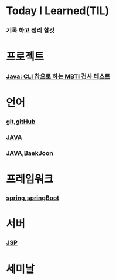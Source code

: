 # Today I Learned(TIL)

### 기록 하고 정리 할것

# 프로젝트

### [Java: CLI 창으로 하는 MBTI 검사 테스트](Project%2FJava%2F2zo-main)

# 언어

### [git,gitHub](<https://github.com/Louis425/TIL/tree/main/git>)

### [JAVA](<https://github.com/Louis425/TIL/tree/main/JAVA>)

### [JAVA,BaekJoon](<https://github.com/Louis425/TIL/tree/main/JAVA%2CBaekJoong>)
# 프레임워크

### [spring,springBoot](<https://github.com/Louis425/TIL/tree/main/spring%20/springBoot>)

# 서버
    
### [JSP](<https://github.com/Louis425/TIL/tree/main/JSP>)

# 세미날
